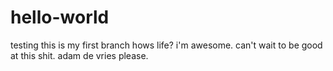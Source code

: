 # hello-world
testing
this is my first branch
hows life?
i'm awesome.
can't wait to be good at this shit.
adam de vries please.

